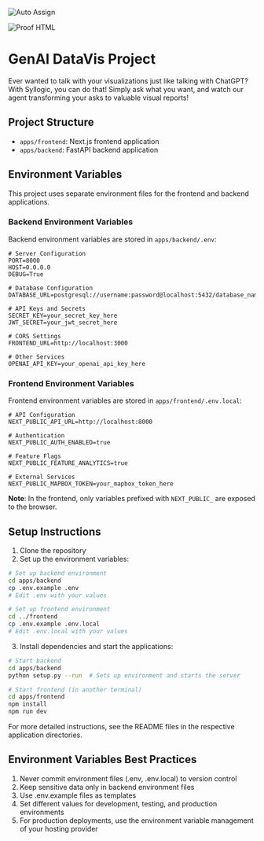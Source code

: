 ![Auto Assign](https://github.com/syllogic-ai/genai-datavis/actions/workflows/auto-assign.yml/badge.svg)

![Proof HTML](https://github.com/syllogic-ai/genai-datavis/actions/workflows/proof-html.yml/badge.svg)

# GenAI DataVis Project

Ever wanted to talk with your visualizations just like talking with ChatGPT? With Syllogic, you can do that! Simply ask what you want, and watch our agent transforming your asks to valuable visual reports!

## Project Structure

- `apps/frontend`: Next.js frontend application
- `apps/backend`: FastAPI backend application

## Environment Variables

This project uses separate environment files for the frontend and backend applications.

### Backend Environment Variables

Backend environment variables are stored in `apps/backend/.env`:

```
# Server Configuration
PORT=8000
HOST=0.0.0.0
DEBUG=True

# Database Configuration
DATABASE_URL=postgresql://username:password@localhost:5432/database_name

# API Keys and Secrets 
SECRET_KEY=your_secret_key_here
JWT_SECRET=your_jwt_secret_here

# CORS Settings
FRONTEND_URL=http://localhost:3000

# Other Services
OPENAI_API_KEY=your_openai_api_key_here
```

### Frontend Environment Variables

Frontend environment variables are stored in `apps/frontend/.env.local`:

```
# API Configuration
NEXT_PUBLIC_API_URL=http://localhost:8000

# Authentication
NEXT_PUBLIC_AUTH_ENABLED=true

# Feature Flags
NEXT_PUBLIC_FEATURE_ANALYTICS=true

# External Services
NEXT_PUBLIC_MAPBOX_TOKEN=your_mapbox_token_here
```

**Note**: In the frontend, only variables prefixed with `NEXT_PUBLIC_` are exposed to the browser.

## Setup Instructions

1. Clone the repository
2. Set up the environment variables:

```bash
# Set up backend environment
cd apps/backend
cp .env.example .env
# Edit .env with your values

# Set up frontend environment
cd ../frontend
cp .env.example .env.local
# Edit .env.local with your values
```

3. Install dependencies and start the applications:

```bash
# Start backend
cd apps/backend
python setup.py --run  # Sets up environment and starts the server

# Start frontend (in another terminal)
cd apps/frontend
npm install
npm run dev
```

For more detailed instructions, see the README files in the respective application directories.

## Environment Variables Best Practices

1. Never commit environment files (.env, .env.local) to version control
2. Keep sensitive data only in backend environment files
3. Use .env.example files as templates
4. Set different values for development, testing, and production environments
5. For production deployments, use the environment variable management of your hosting provider 